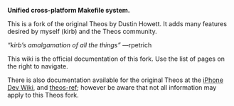 **Unified cross-platform Makefile system.**

This is a fork of the original Theos by Dustin Howett. It adds many features desired by myself (kirb) and the Theos community.

*“kirb’s amalgamation of all the things”* —rpetrich

This wiki is the official documentation of this fork. Use the list of pages on the right to navigate.

There is also documentation available for the original Theos at the [iPhone Dev Wiki](http://iphonedevwiki.net/index.php/Theos), and [theos-ref](https://github.com/theiostream/theos-ref); however be aware that not all information may apply to this Theos fork.
